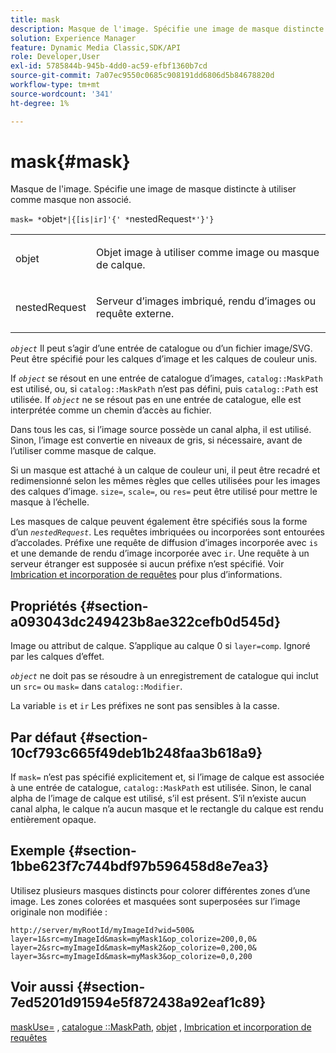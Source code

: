 ```yaml
---
title: mask
description: Masque de l'image. Spécifie une image de masque distincte à utiliser comme masque non associé.
solution: Experience Manager
feature: Dynamic Media Classic,SDK/API
role: Developer,User
exl-id: 5785844b-945b-4dd0-ac59-efbf1360b7cd
source-git-commit: 7a07ec9550c0685c908191dd6806d5b84678820d
workflow-type: tm+mt
source-wordcount: '341'
ht-degree: 1%

---
```


# mask{#mask}

Masque de l&#39;image. Spécifie une image de masque distincte à utiliser comme masque non associé.

`mask= *`objet`*|{[is|ir]'{' *`nestedRequest`*'}'}`

<table id="simpletable_F5A8CD8D7E9B48DAB3C8184E8FE60D9B"> 
 <tr class="strow"> 
  <td class="stentry"> <p><span class="varname"> objet</span> </p></td> 
  <td class="stentry"> <p>Objet image à utiliser comme image ou masque de calque. </p></td> 
 </tr> 
 <tr class="strow"> 
  <td class="stentry"> <p><span class="varname"> nestedRequest</span> </p></td> 
  <td class="stentry"> <p>Serveur d’images imbriqué, rendu d’images ou requête externe. </p></td> 
 </tr> 
</table>

*`object`* Il peut s’agir d’une entrée de catalogue ou d’un fichier image/SVG. Peut être spécifié pour les calques d’image et les calques de couleur unis.

If *`object`* se résout en une entrée de catalogue d’images, `catalog::MaskPath` est utilisé, ou, si `catalog::MaskPath` n’est pas défini, puis `catalog::Path` est utilisée. If *`object`* ne se résout pas en une entrée de catalogue, elle est interprétée comme un chemin d’accès au fichier.

Dans tous les cas, si l’image source possède un canal alpha, il est utilisé. Sinon, l’image est convertie en niveaux de gris, si nécessaire, avant de l’utiliser comme masque de calque.

Si un masque est attaché à un calque de couleur uni, il peut être recadré et redimensionné selon les mêmes règles que celles utilisées pour les images des calques d’image. `size=`, `scale=`, ou `res=` peut être utilisé pour mettre le masque à l’échelle.

Les masques de calque peuvent également être spécifiés sous la forme d’un *`nestedRequest`*. Les requêtes imbriquées ou incorporées sont entourées d’accolades. Préfixe une requête de diffusion d’images incorporée avec `is` et une demande de rendu d’image incorporée avec `ir`. Une requête à un serveur étranger est supposée si aucun préfixe n’est spécifié. Voir [Imbrication et incorporation de requêtes](../../../../../is-api/http-ref/image-serving-api-ref/c-http-protocol-reference/c-syntax-and-features/r-request-nesting-and-embedding.md#reference-38ec66d4062046589e16c39bf1c6049b) pour plus d’informations.

## Propriétés {#section-a093043dc249423b8ae322cefb0d545d}

Image ou attribut de calque. S’applique au calque 0 si `layer=comp`. Ignoré par les calques d’effet.

*`object`* ne doit pas se résoudre à un enregistrement de catalogue qui inclut un `src=` ou `mask=` dans `catalog::Modifier`.

La variable `is` et `ir` Les préfixes ne sont pas sensibles à la casse.

## Par défaut {#section-10cf793c665f49deb1b248faa3b618a9}

If `mask=` n’est pas spécifié explicitement et, si l’image de calque est associée à une entrée de catalogue, `catalog::MaskPath` est utilisée. Sinon, le canal alpha de l’image de calque est utilisé, s’il est présent. S’il n’existe aucun canal alpha, le calque n’a aucun masque et le rectangle du calque est rendu entièrement opaque.

## Exemple {#section-1bbe623f7c744bdf97b596458d8e7ea3}

Utilisez plusieurs masques distincts pour colorer différentes zones d’une image. Les zones colorées et masquées sont superposées sur l’image originale non modifiée :

`http://server/myRootId/myImageId?wid=500& layer=1&src=myImageId&mask=myMask1&op_colorize=200,0,0& layer=2&src=myImageId&mask=myMask2&op_colorize=0,200,0& layer=3&src=myImageId&mask=myMask3&op_colorize=0,0,200`

## Voir aussi {#section-7ed5201d91594e5f872438a92eaf1c89}

[maskUse=](../../../../../is-api/http-ref/image-serving-api-ref/c-http-protocol-reference/c-command-reference/r-maskuse.md#reference-9bb1fb5eee4a4bd38f33dadc1a752464) , [catalogue ::MaskPath](/help/aem-is-ir-api/is-api/image-catalog/image-serving-api-ref/c-image-catalog-reference/c-image-svg-data-reference/c-image-data-reference/r-maskpath-cat.md), [objet](../../../../../is-api/http-ref/image-serving-api-ref/c-http-protocol-reference/c-data-types/r-object.md#reference-2591bd24548d462782c68d138ef795a0) , [Imbrication et incorporation de requêtes](../../../../../is-api/http-ref/image-serving-api-ref/c-http-protocol-reference/c-syntax-and-features/r-request-nesting-and-embedding.md#reference-38ec66d4062046589e16c39bf1c6049b)
